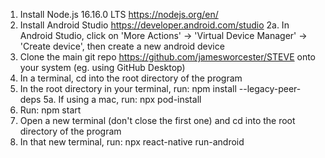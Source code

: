 1. Install Node.js 16.16.0 LTS https://nodejs.org/en/
2. Install Android Studio https://developer.android.com/studio
2a. In Android Studio, click on 'More Actions' -> 'Virtual Device Manager' -> 'Create device', then create a new android device
3. Clone the main git repo https://github.com/jamesworcester/STEVE onto your system (eg. using GitHub Desktop)
4. In a terminal, cd into the root directory of the program
5. In the root directory in your terminal, run: npm install --legacy-peer-deps
5a. If using a mac, run: npx pod-install
6. Run: npm start
7. Open a new terminal (don't close the first one) and cd into the root directory of the program
8. In that new terminal, run: npx react-native run-android

